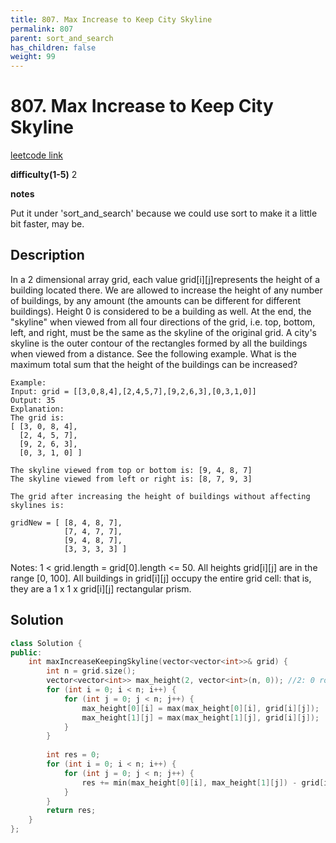 ```yaml
---
title: 807. Max Increase to Keep City Skyline
permalink: 807
parent: sort_and_search
has_children: false
weight: 99
---
```

# 807. Max Increase to Keep City Skyline
[leetcode link](https://leetcode.com/problems/max-increase-to-keep-city-skyline/)

**difficulty(1-5)** 
2

**notes**   

Put it under 'sort_and_search' because we could use sort to make it a little bit faster, may be.

## Description
In a 2 dimensional array grid, each value grid[i][j]represents the height of a building located there. We are allowed to increase the height of any number of buildings, by any amount (the amounts can be different for different buildings). Height 0 is considered to be a building as well. 
At the end, the "skyline" when viewed from all four directions of the grid, i.e. top, bottom, left, and right, must be the same as the skyline of the original grid. A city's skyline is the outer contour of the rectangles formed by all the buildings when viewed from a distance. See the following example.
What is the maximum total sum that the height of the buildings can be increased?
```
Example:
Input: grid = [[3,0,8,4],[2,4,5,7],[9,2,6,3],[0,3,1,0]]
Output: 35
Explanation: 
The grid is:
[ [3, 0, 8, 4], 
  [2, 4, 5, 7],
  [9, 2, 6, 3],
  [0, 3, 1, 0] ]

The skyline viewed from top or bottom is: [9, 4, 8, 7]
The skyline viewed from left or right is: [8, 7, 9, 3]

The grid after increasing the height of buildings without affecting skylines is:

gridNew = [ [8, 4, 8, 7],
            [7, 4, 7, 7],
            [9, 4, 8, 7],
            [3, 3, 3, 3] ]
```
Notes:
1 < grid.length = grid[0].length <= 50.
All heights grid[i][j] are in the range [0, 100].
All buildings in grid[i][j] occupy the entire grid cell: that is, they are a 1 x 1 x grid[i][j] rectangular prism.

## Solution

```c++
class Solution {
public:
    int maxIncreaseKeepingSkyline(vector<vector<int>>& grid) {
        int n = grid.size();
        vector<vector<int>> max_height(2, vector<int>(n, 0)); //2: 0 row 1 col
        for (int i = 0; i < n; i++) {
            for (int j = 0; j < n; j++) {
                max_height[0][i] = max(max_height[0][i], grid[i][j]);
                max_height[1][j] = max(max_height[1][j], grid[i][j]);
            }
        }
        
        int res = 0;
        for (int i = 0; i < n; i++) {
            for (int j = 0; j < n; j++) {
                res += min(max_height[0][i], max_height[1][j]) - grid[i][j];
            }
        }
        return res;
    }
};
```
<!-- 
Default label
{: .label }

Blue label
{: .label .label-blue }

Stable
{: .label .label-green }

New release
{: .label .label-purple }

Coming soon
{: .label .label-yellow }

Deprecated
{: .label .label-red } -->
